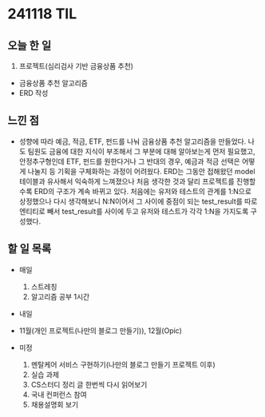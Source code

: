 # 241118 TIL

## 오늘 한 일
1. 프로젝트(심리검사 기반 금융상품 추천)
  - 금융상품 추천 알고리즘
  - ERD 작성


## 느낀 점
  - 성향에 따라 예금, 적금, ETF, 펀드를 나눠 금융상품 추천 알고리즘을 만들었다. 나도 팀원도 금융에 대한 지식이 부조해서 그 부분에 대해 알아보는게 먼저 필요했고, 안정추구형인데 ETF, 펀드를 원한다거나 그 반대의 경우, 예금과 적금 선택은 어떻게 나눌지 등 기획을 구체화하는 과정이 어려웠다. ERD는 그동안 접해왔던 model 테이블과 유사해서 익숙하게 느껴졌으나 처음 생각한 것과 달리 프로젝트를 진행할수록 ERD의 구조가 계속 바뀌고 있다. 처음에는 유저와 테스트의 관계를 1:N으로 상정했으나 다시 생각해보니 N:N이어서 그 사이에 중점이 되는 test_result를 따로 엔티티로 빼서 test_result를 사이에 두고 유저와 테스트가 각각 1:N을 가지도록 구성했다.

## 할 일 목록
  - 매일
    1. 스트레칭
    2. 알고리즘 공부 1시간

  - 내일
  
  - 11월(개인 프로젝트(나만의 블로그 만들기)), 12월(Opic)

  - 미정
    1. 멘탈케어 서비스 구현하기(나만의 블로그 만들기 프로젝트 이후)
    2. 실습 과제
    3. CS스터디 정리 글 한번씩 다시 읽어보기
    4. 국내 컨퍼런스 참여
    5. 채용설명회 보기